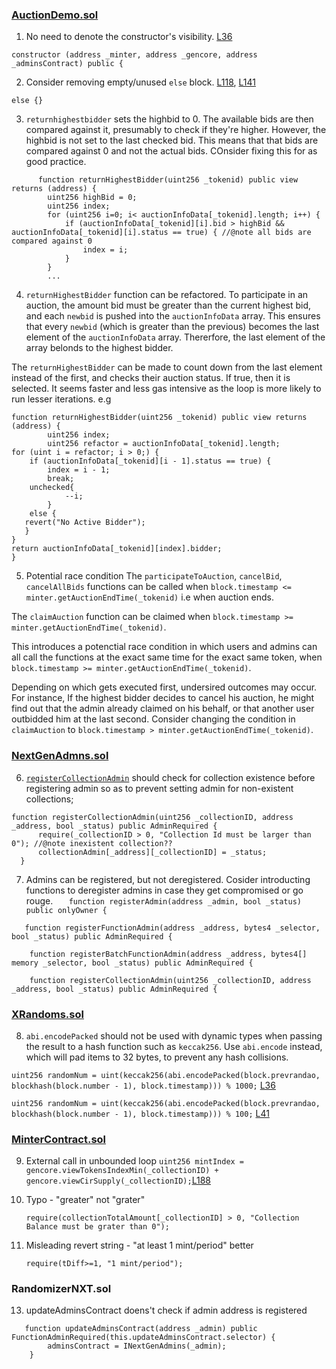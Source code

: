 ### **[AuctionDemo.sol](https://github.com/code-423n4/2023-10-nextgen/blob/main/smart-contracts/AuctionDemo.sol)**
   
 1. No need to denote the constructor's visibility. [L36](https://github.com/code-423n4/2023-10-nextgen/blob/8b518196629faa37eae39736837b24926fd3c07c/smart-contracts/AuctionDemo.sol#L36)

   `constructor (address _minter, address _gencore, address _adminsContract) public {`

2. Consider removing empty/unused `else` block. [L118](https://github.com/code-423n4/2023-10-nextgen/blob/8b518196629faa37eae39736837b24926fd3c07c/smart-contracts/AuctionDemo.sol#L118), [L141](https://github.com/code-423n4/2023-10-nextgen/blob/8b518196629faa37eae39736837b24926fd3c07c/smart-contracts/AuctionDemo.sol#L141)

  `else {}`
  
3. `returnhighestbidder` sets the highbid to 0. The available bids are then compared against it, presumably to check if they're higher. However, the highbid is not set to the last checked bid. This means that that bids are compared against 0 and not the actual bids. COnsider fixing this for as good practice.
```
      function returnHighestBidder(uint256 _tokenid) public view returns (address) {
        uint256 highBid = 0;
        uint256 index;
        for (uint256 i=0; i< auctionInfoData[_tokenid].length; i++) {
            if (auctionInfoData[_tokenid][i].bid > highBid && auctionInfoData[_tokenid][i].status == true) { //@note all bids are compared against 0
                index = i; 
            }
        }
        ...
   ```

4. `returnHighestBidder` function can be refactored. 
 To participate in an auction, the amount bid must be greater than the current highest bid, and each `newbid` is pushed into the `auctionInfoData` array.  This ensures that every `newbid` (which is greater than the previous) becomes the last element of the `auctionInfoData` array. Thererfore, the last element of the array belonds to the highest bidder.

The `returnHighestBidder` can be made to count down from the last element instead of the first, and checks their auction status. If true, then it is selected. It seems faster and less gas intensive as the loop is more likely to run lesser iterations.
e.g
```
function returnHighestBidder(uint256 _tokenid) public view returns (address) {
        uint256 index;
        uint256 refactor = auctionInfoData[_tokenid].length;
for (uint i = refactor; i > 0;) {
    if (auctionInfoData[_tokenid][i - 1].status == true) { 
        index = i - 1;
        break;
    unchecked{
    		--i;
    	}
    else {
   revert("No Active Bidder"); 
   }
}
return auctionInfoData[_tokenid][index].bidder;
}

```
5. Potential race condition
   The `participateToAuction`, `cancelBid`, `cancelAllBids` functions can be called when `block.timestamp <= minter.getAuctionEndTime(_tokenid)` i.e when auction ends.

  The `claimAuction` function can be claimed when `block.timestamp >= minter.getAuctionEndTime(_tokenid)`.

  This introduces a potenctial race condition in which users and admins can all call the functions at the exact same time for the exact same token, when `block.timestamp >= minter.getAuctionEndTime(_tokenid)`.

  Depending on which gets executed first, undersired outcomes may occur. For instance, If the highest bidder decides to cancel his auction, he might find out that the admin already claimed on his behalf, or that another user outbidded him at the last second. 
  Consider changing the condition in `claimAuction` to `block.timestamp > minter.getAuctionEndTime(_tokenid)`.

### [NextGenAdmns.sol](https://github.com/code-423n4/2023-10-nextgen/blob/main/smart-contracts/NextGenAdmins.sol#L58C5-L61C6)
 
6.   [`registerCollectionAdmin`](https://github.com/code-423n4/2023-10-nextgen/blob/8b518196629faa37eae39736837b24926fd3c07c/smart-contracts/NextGenAdmins.sol#L58C5-L61C6) should check for collection existence before registering admin so as to prevent setting admin for non-existent collections;
  ```
function registerCollectionAdmin(uint256 _collectionID, address _address, bool _status) public AdminRequired {
        require(_collectionID > 0, "Collection Id must be larger than 0"); //@note inexistent collection??
        collectionAdmin[_address][_collectionID] = _status;
    }
 ```
7.  Admins can be registered, but not deregistered. Cosider introducting functions to deregister admins in case they get compromised or go rouge.
`   function registerAdmin(address _admin, bool _status) public onlyOwner {`

`   function registerFunctionAdmin(address _address, bytes4 _selector, bool _status) public AdminRequired {`

`    function registerBatchFunctionAdmin(address _address, bytes4[] memory _selector, bool _status) public AdminRequired {`
     
`    function registerCollectionAdmin(uint256 _collectionID, address _address, bool _status) public AdminRequired {`

### [XRandoms.sol](https://github.com/code-423n4/2023-10-nextgen/blob/main/smart-contracts/XRandoms.sol)
8. `abi.encodePacked` should not be used with dynamic types when passing the result to a hash function such as `keccak256`. Use `abi.encode` instead, which will pad items to 32 bytes, to prevent any hash collisions.

`uint256 randomNum = uint(keccak256(abi.encodePacked(block.prevrandao, blockhash(block.number - 1), block.timestamp))) % 1000;` [L36](https://github.com/code-423n4/2023-10-nextgen/blob/8b518196629faa37eae39736837b24926fd3c07c/smart-contracts/XRandoms.sol#L36)

`uint256 randomNum = uint(keccak256(abi.encodePacked(block.prevrandao, blockhash(block.number - 1), block.timestamp))) % 100;` [L41](https://github.com/code-423n4/2023-10-nextgen/blob/8b518196629faa37eae39736837b24926fd3c07c/smart-contracts/XRandoms.sol#L41)

### [MinterContract.sol](https://github.com/code-423n4/2023-10-nextgen/blob/main/smart-contracts/MinterContract.sol)
9. External call in unbounded loop
   `uint256 mintIndex = gencore.viewTokensIndexMin(_collectionID) + gencore.viewCirSupply(_collectionID);`[L188](https://github.com/code-423n4/2023-10-nextgen/blob/8b518196629faa37eae39736837b24926fd3c07c/smart-contracts/MinterContract.sol#L188)

10. Typo - "greater" not "grater"

    `require(collectionTotalAmount[_collectionID] > 0, "Collection Balance must be grater than 0");`

12. Misleading revert string - "at least 1 mint/period" better

    `require(tDiff>=1, "1 mint/period");`
    
### RandomizerNXT.sol
13. updateAdminsContract doens't check if admin address is registered
```
   function updateAdminsContract(address _admin) public FunctionAdminRequired(this.updateAdminsContract.selector) {
        adminsContract = INextGenAdmins(_admin);
    }
```
